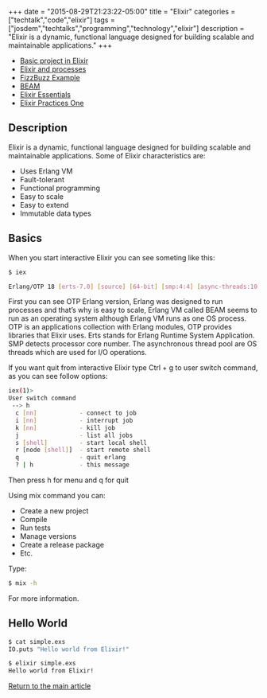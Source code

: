 +++
date = "2015-08-29T21:23:22-05:00"
title = "Elixir"
categories = ["techtalk","code","elixir"]
tags = ["josdem","techtalks","programming","technology","elixir"]
description = "Elixir is a dynamic, functional language designed for building scalable and maintainable applications."
+++

* [Basic project in Elixir](/techtalk/elixir/elixir_application)
* [Elixir and processes](/techtalk/elixir/elixir_processes)
* [FizzBuzz Example](/techtalk/elixir/elixir_fizzbuzz)
* [BEAM](/techtalk/elixir/elixir_beam)
* [Elixir Essentials](/techtalk/elixir/elixir_essentials)
* [Elixir Practices One](/techtalk/elixir/elixir_practices_one)

## Description
Elixir is a dynamic, functional language designed for building scalable and maintainable applications. Some of Elixir characteristics are:

* Uses Erlang VM
* Fault-tolerant
* Functional programming
* Easy to scale
* Easy to extend
* Immutable data types

## Basics
When you start interactive Elixir you can see someting like this:

```bash
$ iex

Erlang/OTP 18 [erts-7.0] [source] [64-bit] [smp:4:4] [async-threads:10] [kernel-poll:false]
```

First you can see OTP Erlang version, Erlang was designed to run processes and that’s why is easy to scale, Erlang VM called BEAM seems to run as an operating system although Erlang VM runs as one OS process. OTP is an applications collection with Erlang modules, OTP provides libraries that Elixir uses. Erts stands for Erlang Runtime System Application. SMP detects processor core number. The asynchronous thread pool are OS threads which are used for I/O operations.

If you want quit from interactive Elixir type Ctrl + g to user switch command, as you can see follow options:

```bash
iex(1)>
User switch command
 --> h
  c [nn]            - connect to job
  i [nn]            - interrupt job
  k [nn]            - kill job
  j                 - list all jobs
  s [shell]         - start local shell
  r [node [shell]]  - start remote shell
  q                 - quit erlang
  ? | h             - this message
```

Then press h for menu and q for quit

Using mix command you can:

* Create a new project
* Compile
* Run tests
* Manage versions
* Create a release package
* Etc.

Type:

```bash
$ mix -h
```

For more information.

## Hello World
```bash
$ cat simple.exs
IO.puts "Hello world from Elixir!"

$ elixir simple.exs
Hello world from Elixir!
```

[Return to the main article](/techtalk/techtalks)


